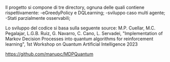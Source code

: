 Il progetto si compone di tre directory, ognuna delle quali contiene rispettivamente:
-eGreedyPolicy e DQLearning;
-sviluppo caso multi agente;
-Stati parzialmente osservabili;

Lo sviluppo del codice si basa sulla seguente source:
M.P. Cuellar, M.C. Pegalajar, L.G.B. Ruiz, G. Navarro, C. Cano, L. Servadei, "Implementation of Markov Decision Processes into quantum algorithms for reinforcement learning", 1st Workshop on Quantum Artificial Intelligence 2023

https://github.com/manupc/MDPQuantum
